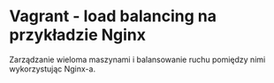 # Vagrant - load balancing na przykładzie Nginx

Zarządzanie wieloma maszynami i balansowanie ruchu pomiędzy nimi wykorzystując Nginx-a.
